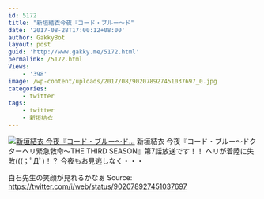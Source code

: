 ```yaml
---
id: 5172
title: "新垣結衣今夜『コード・ブルー～ド"
date: '2017-08-28T17:00:12+08:00'
author: GakkyBot
layout: post
guid: 'http://www.gakky.me/5172.html'
permalink: /5172.html
Views:
    - '398'
image: /wp-content/uploads/2017/08/902078927451037697_0.jpg
categories:
    - twitter
tags:
    - twitter
    - 新垣结衣
---
```


[![新垣結衣
今夜『コード・ブルー～ド...](http://www.yui-aragaki.org/wp-content/uploads/2017/08/902078927451037697_0.jpg)](http://www.yui-aragaki.org/wp-content/uploads/2017/08/902078927451037697_0.jpg)
新垣結衣
今夜『コード・ブルー～ドクターヘリ緊急救命～THE THIRD SEASON』第7話放送です！！
ヘリが着陸に失敗(((；ﾟДﾟ)！？
今夜もお見逃しなく・・・

白石先生の笑顔が見れるかなぁ
Source: <https://twitter.com/i/web/status/902078927451037697>
